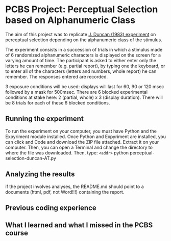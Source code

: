 # PCBS Project: Perceptual Selection based on Alphanumeric Class

The aim of this project was to replicate [J. Duncan (1983) experiment](https://link.springer.com/article/10.3758/BF03202935) on perceptual selection depending on the alphanumeric class of the stimulus. 


The experiment consists in a succession of trials in which a stimulus made of 6 randomized alphanumeric characters is displayed on the screen for a varying amount of time. The participant is asked to either enter only the letters he can remember (e.g. partial report), by typing one the keyboard, or to enter all of the characters (letters and numbers, whole report) he can remember. The responses entered are recorded. 



3 exposure conditions will be used: displays will last for 60, 90 or 120 msec followed by a mask for 500msec. 
There are 6 blocked experimental conditions at stake here: 2 (partial, whole) x 3 (display duration). There will be 8 trials for each of these 6 blocked conditions.

## Running the experiment

To run the experiment on your computer, you must have Python and the Expyriment module installed. 
Once Python and Expyriment are installed, you can click and Code and download the ZIP file attached. 
Extract it on your computer. 
Then, you can open a Terminal and change the directory to where the file was downloaded. 
Then, type: 
`<addr>` python perceptual-selection-duncan-AT.py 



## Analyzing the results
if the project involves analyses, the README.md should point to a documents (html, pdf, not Word!!!) containing the report.


## Previous coding experience

## What I learned and what I missed in the PCBS course

